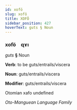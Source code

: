 ```yaml
---
id: xofö
slug: xofö
title: XOFÖ
sidebar_position: 427
hoverText: guts § Noun
---
```


### xofö&emsp;<span kind="abugida">ɋɤı</span>

*guts* **§** Noun

**Verb**: to be guts/entrails/viscera

**Noun**: guts/entrails/viscera

**Modifier**: guts/entrails/viscera

Otomian xafo undefined

*Oto-Manguean Language Family*